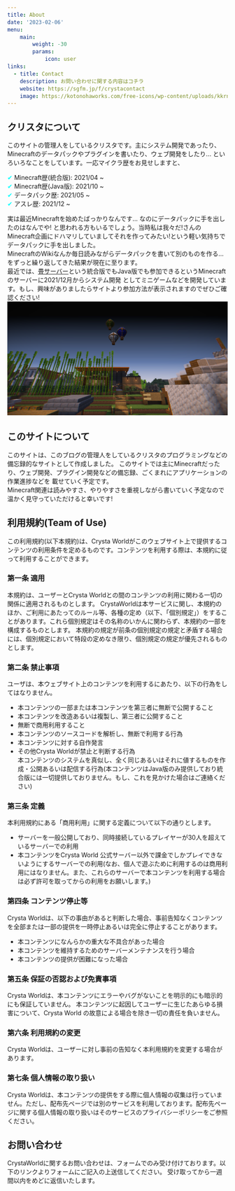 ```yaml
---
title: About
date: '2023-02-06'
menu:
    main: 
        weight: -30
        params:
            icon: user
links:
  - title: Contact
    description: お問い合わせに関する内容はコチラ
    website: https://sgfm.jp/f/crystacontact
    image: https://kotonohaworks.com/free-icons/wp-content/uploads/kkrn_icon_otoiawase_2.png
---
```



## クリスタについて
このサイトの管理人をしているクリスタです。主にシステム開発であったり、Minecraftのデータパックやプラグインを書いたり、ウェブ開発をしたり...
といろいろなことをしています。一応マイクラ歴をお見せしますと、<br>

<span style="color: #00FFFF; ">✔ </span> Minecraft歴(統合版): 2021/04 ~  
<span style="color: #00FFFF; ">✔ </span> Minecraft歴(Java版): 2021/10 ~  
<span style="color: #00FFFF; ">✔ </span> データパック歴: 2021/05 ~  
<span style="color: #00FFFF; ">✔ </span> アスレ歴: 2021/12 ~  

実は最近Minecraftを始めたばっかりなんです... なのにデータパックに手を出したのはなんでや! と思われる方もいるでしょう。当時私は我々だ!さんの
Minecraft企画にドハマリしていましてそれを作ってみたい!という軽い気持ちでデータパックに手を出しました。<br>
MinecraftのWikiなんか毎日読みながらデータパックを書いて別のものを作る...をずっと繰り返してきた結果が現在に至ります。<br>
最近では、[畳サーバー](https://tatamiserver.com)という統合版でもJava版でも参加できるというMinecraftのサーバーに2021/12月からシステム開発
としてミニゲームなどを開発しています。もし、興味がありましたらサイトより参加方法が表示されますのでぜひご確認ください!
![畳サーバー](contents.png "畳サーバー")

## このサイトについて
このサイトは、このブログの管理人をしているクリスタのプログラミングなどの備忘録的なサイトとして作成しました。
このサイトでは主にMinecraftだったり、ウェブ開発、プラグイン開発などの備忘録、ごくまれにアプリケーションの作業進捗などを
載せていく予定です。<br>
Minecraft関連は読みやすさ、やりやすさを重視しながら書いていく予定なので温かく見守っていただけると幸いです!

## 利用規約(Team of Use)
この利用規約(以下本規約)は、Crysta Worldがこのウェブサイト上で提供するコンテンツの利用条件を定めるものです。コンテンツを利用する際は、本規約に従って利用することができます。

### 第一条 適用
本規約は、ユーザーとCrysta Worldとの間のコンテンツの利用に関わる一切の関係に適用されるものとします。
CrystaWorldは本サービスに関し、本規約のほか、ご利用にあたってのルール等、各種の定め（以下、「個別規定」）をすることがあります。これら個別規定はその名称のいかんに関わらず、本規約の一部を構成するものとします。
本規約の規定が前条の個別規定の規定と矛盾する場合には、個別規定において特段の定めなき限り、個別規定の規定が優先されるものとします。

### 第二条 禁止事項
ユーザは、本ウェブサイト上のコンテンツを利用するにあたり、以下の行為をしてはなりません。<br>
- 本コンテンツの一部または本コンテンツを第三者に無断で公開すること
- 本コンテンツを改造あるいは複製し、第三者に公開すること
- 無断で商用利用すること
- 本コンテンツのソースコードを解析し、無断で利用する行為
- 本コンテンツに対する自作発言
- その他Crysta Worldが禁止と判断する行為<br>
本コンテンツのシステムを真似し、全く同じあるいはそれに値するものを作成・公開あるいは配信する行為(本コンテンツはJava版のみ提供しており統合版には一切提供しておりません。もし、これを見かけた場合はご連絡ください)

### 第三条  定義
本利用規約にある「商用利用」に関する定義について以下の通りとします。
- サーバーを一般公開しており、同時接続しているプレイヤーが30人を超えているサーバーでの利用
- 本コンテンツをCrysta World 公式サーバー以外で課金でしかプレイできないようにするサーバーでの利用(なお、個人で遊ぶために利用するのは商用利用にはなりません。また、これらのサーバーで本コンテンツを利用する場合は必ず許可を取ってからの利用をお願いします。)

### 第四条 コンテンツ停止等
Crysta Worldは、以下の事由があると判断した場合、事前告知なくコンテンツを全部または一部の提供を一時停止あるいは完全に停止することがあります。<br>
- 本コンテンツになんらかの重大な不具合があった場合
- 本コンテンツを維持するためのサーバーメンテナンスを行う場合
- 本コンテンツの提供が困難になった場合

### 第五条 保証の否認および免責事項
Crysta Worldは、本コンテンツにエラーやバグがないことを明示的にも暗示的にも保証していません。
本コンテンツに起因してユーザーに生じたあらゆる損害について、Crysta World  の故意による場合を除き一切の責任を負いません。

### 第六条 利用規約の変更
Crysta Worldは、ユーザーに対し事前の告知なく本利用規約を変更する場合があります。

### 第七条 個人情報の取り扱い
Crysta Worldは、本コンテンツの提供をする際に個人情報の収集は行っていません。ただし、配布先ページでは別のサービスを利用しております。配布先ページに関する個人情報の取り扱いはそのサービスのプライバシーポリシーをご参照ください。

## お問い合わせ
CrystaWorldに関するお問い合わせは、フォームでのみ受け付けております。以下のリンクよりフォームにご記入の上送信してください。
受け取ってから一週間以内をめどに返信いたします。
